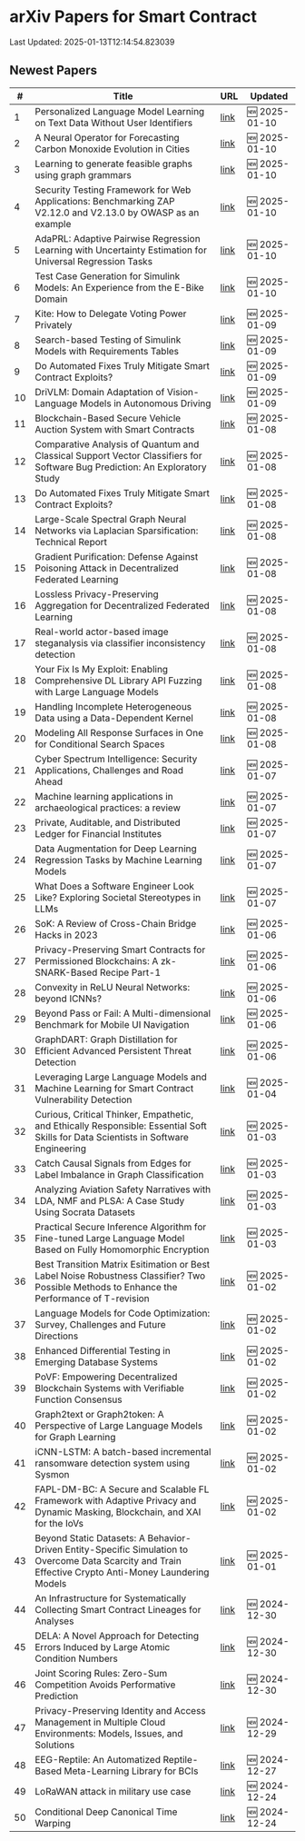 # arXiv Papers for Smart Contract

Last Updated: 2025-01-13T12:14:54.823039

## Newest Papers

|\#|Title|URL|Updated|
|---|---|---|---|
|1|Personalized Language Model Learning on Text Data Without User Identifiers|[link](http://arxiv.org/abs/2501.06062v1)|🆕 2025-01-10|
|2|A Neural Operator for Forecasting Carbon Monoxide Evolution in Cities|[link](http://arxiv.org/abs/2501.06007v1)|🆕 2025-01-10|
|3|Learning to generate feasible graphs using graph grammars|[link](http://arxiv.org/abs/2501.06003v1)|🆕 2025-01-10|
|4|Security Testing Framework for Web Applications: Benchmarking ZAP V2.12.0 and V2.13.0 by OWASP as an example|[link](http://arxiv.org/abs/2501.05907v1)|🆕 2025-01-10|
|5|AdaPRL: Adaptive Pairwise Regression Learning with Uncertainty Estimation for Universal Regression Tasks|[link](http://arxiv.org/abs/2501.05809v1)|🆕 2025-01-10|
|6|Test Case Generation for Simulink Models: An Experience from the E-Bike Domain|[link](http://arxiv.org/abs/2501.05792v1)|🆕 2025-01-10|
|7|Kite: How to Delegate Voting Power Privately|[link](http://arxiv.org/abs/2501.05626v1)|🆕 2025-01-09|
|8|Search-based Testing of Simulink Models with Requirements Tables|[link](http://arxiv.org/abs/2501.05412v1)|🆕 2025-01-09|
|9|Do Automated Fixes Truly Mitigate Smart Contract Exploits?|[link](http://arxiv.org/abs/2501.04600v2)|🆕 2025-01-09|
|10|DriVLM: Domain Adaptation of Vision-Language Models in Autonomous Driving|[link](http://arxiv.org/abs/2501.05081v1)|🆕 2025-01-09|
|11|Blockchain-Based Secure Vehicle Auction System with Smart Contracts|[link](http://arxiv.org/abs/2501.04841v1)|🆕 2025-01-08|
|12|Comparative Analysis of Quantum and Classical Support Vector Classifiers for Software Bug Prediction: An Exploratory Study|[link](http://arxiv.org/abs/2501.04690v1)|🆕 2025-01-08|
|13|Do Automated Fixes Truly Mitigate Smart Contract Exploits?|[link](http://arxiv.org/abs/2501.04600v1)|🆕 2025-01-08|
|14|Large-Scale Spectral Graph Neural Networks via Laplacian Sparsification: Technical Report|[link](http://arxiv.org/abs/2501.04570v1)|🆕 2025-01-08|
|15|Gradient Purification: Defense Against Poisoning Attack in Decentralized Federated Learning|[link](http://arxiv.org/abs/2501.04453v1)|🆕 2025-01-08|
|16|Lossless Privacy-Preserving Aggregation for Decentralized Federated Learning|[link](http://arxiv.org/abs/2501.04409v1)|🆕 2025-01-08|
|17|Real-world actor-based image steganalysis via classifier inconsistency detection|[link](http://arxiv.org/abs/2501.04362v1)|🆕 2025-01-08|
|18|Your Fix Is My Exploit: Enabling Comprehensive DL Library API Fuzzing with Large Language Models|[link](http://arxiv.org/abs/2501.04312v1)|🆕 2025-01-08|
|19|Handling Incomplete Heterogeneous Data using a Data-Dependent Kernel|[link](http://arxiv.org/abs/2501.04300v1)|🆕 2025-01-08|
|20|Modeling All Response Surfaces in One for Conditional Search Spaces|[link](http://arxiv.org/abs/2501.04260v1)|🆕 2025-01-08|
|21|Cyber Spectrum Intelligence: Security Applications, Challenges and Road Ahead|[link](http://arxiv.org/abs/2501.03977v1)|🆕 2025-01-07|
|22|Machine learning applications in archaeological practices: a review|[link](http://arxiv.org/abs/2501.03840v1)|🆕 2025-01-07|
|23|Private, Auditable, and Distributed Ledger for Financial Institutes|[link](http://arxiv.org/abs/2501.03808v1)|🆕 2025-01-07|
|24|Data Augmentation for Deep Learning Regression Tasks by Machine Learning Models|[link](http://arxiv.org/abs/2501.03654v1)|🆕 2025-01-07|
|25|What Does a Software Engineer Look Like? Exploring Societal Stereotypes in LLMs|[link](http://arxiv.org/abs/2501.03569v1)|🆕 2025-01-07|
|26|SoK: A Review of Cross-Chain Bridge Hacks in 2023|[link](http://arxiv.org/abs/2501.03423v1)|🆕 2025-01-06|
|27|Privacy-Preserving Smart Contracts for Permissioned Blockchains: A zk-SNARK-Based Recipe Part-1|[link](http://arxiv.org/abs/2501.03391v1)|🆕 2025-01-06|
|28|Convexity in ReLU Neural Networks: beyond ICNNs?|[link](http://arxiv.org/abs/2501.03017v1)|🆕 2025-01-06|
|29|Beyond Pass or Fail: A Multi-dimensional Benchmark for Mobile UI Navigation|[link](http://arxiv.org/abs/2501.02863v1)|🆕 2025-01-06|
|30|GraphDART: Graph Distillation for Efficient Advanced Persistent Threat Detection|[link](http://arxiv.org/abs/2501.02796v1)|🆕 2025-01-06|
|31|Leveraging Large Language Models and Machine Learning for Smart Contract Vulnerability Detection|[link](http://arxiv.org/abs/2501.02229v1)|🆕 2025-01-04|
|32|Curious, Critical Thinker, Empathetic, and Ethically Responsible: Essential Soft Skills for Data Scientists in Software Engineering|[link](http://arxiv.org/abs/2501.02088v1)|🆕 2025-01-03|
|33|Catch Causal Signals from Edges for Label Imbalance in Graph Classification|[link](http://arxiv.org/abs/2501.01707v1)|🆕 2025-01-03|
|34|Analyzing Aviation Safety Narratives with LDA, NMF and PLSA: A Case Study Using Socrata Datasets|[link](http://arxiv.org/abs/2501.01690v1)|🆕 2025-01-03|
|35|Practical Secure Inference Algorithm for Fine-tuned Large Language Model Based on Fully Homomorphic Encryption|[link](http://arxiv.org/abs/2501.01672v1)|🆕 2025-01-03|
|36|Best Transition Matrix Esitimation or Best Label Noise Robustness Classifier? Two Possible Methods to Enhance the Performance of T-revision|[link](http://arxiv.org/abs/2501.01402v1)|🆕 2025-01-02|
|37|Language Models for Code Optimization: Survey, Challenges and Future Directions|[link](http://arxiv.org/abs/2501.01277v1)|🆕 2025-01-02|
|38|Enhanced Differential Testing in Emerging Database Systems|[link](http://arxiv.org/abs/2501.01236v1)|🆕 2025-01-02|
|39|PoVF: Empowering Decentralized Blockchain Systems with Verifiable Function Consensus|[link](http://arxiv.org/abs/2501.01146v1)|🆕 2025-01-02|
|40|Graph2text or Graph2token: A Perspective of Large Language Models for Graph Learning|[link](http://arxiv.org/abs/2501.01124v1)|🆕 2025-01-02|
|41|iCNN-LSTM: A batch-based incremental ransomware detection system using Sysmon|[link](http://arxiv.org/abs/2501.01083v1)|🆕 2025-01-02|
|42|FAPL-DM-BC: A Secure and Scalable FL Framework with Adaptive Privacy and Dynamic Masking, Blockchain, and XAI for the IoVs|[link](http://arxiv.org/abs/2501.01063v1)|🆕 2025-01-02|
|43|Beyond Static Datasets: A Behavior-Driven Entity-Specific Simulation to Overcome Data Scarcity and Train Effective Crypto Anti-Money Laundering Models|[link](http://arxiv.org/abs/2501.00757v1)|🆕 2025-01-01|
|44|An Infrastructure for Systematically Collecting Smart Contract Lineages for Analyses|[link](http://arxiv.org/abs/2412.20866v1)|🆕 2024-12-30|
|45|DELA: A Novel Approach for Detecting Errors Induced by Large Atomic Condition Numbers|[link](http://arxiv.org/abs/2412.20804v1)|🆕 2024-12-30|
|46|Joint Scoring Rules: Zero-Sum Competition Avoids Performative Prediction|[link](http://arxiv.org/abs/2412.20732v1)|🆕 2024-12-30|
|47|Privacy-Preserving Identity and Access Management in Multiple Cloud Environments: Models, Issues, and Solutions|[link](http://arxiv.org/abs/2412.20603v1)|🆕 2024-12-29|
|48|EEG-Reptile: An Automatized Reptile-Based Meta-Learning Library for BCIs|[link](http://arxiv.org/abs/2412.19725v1)|🆕 2024-12-27|
|49|LoRaWAN attack in military use case|[link](http://arxiv.org/abs/2412.18447v1)|🆕 2024-12-24|
|50|Conditional Deep Canonical Time Warping|[link](http://arxiv.org/abs/2412.18234v1)|🆕 2024-12-24|
